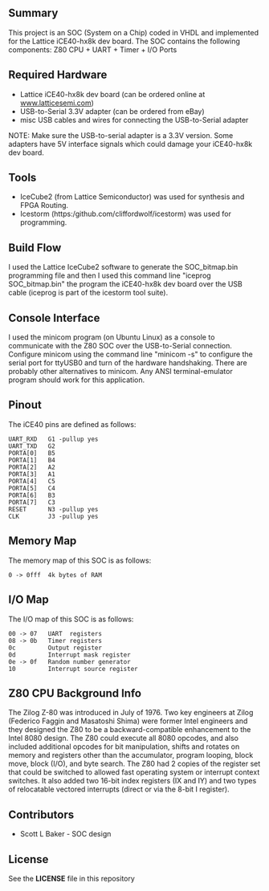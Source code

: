 
## Summary

This project is an SOC (System on a Chip) coded in VHDL and implemented for the Lattice iCE40-hx8k dev board. The SOC contains the following components: Z80 CPU + UART + Timer + I/O Ports

## Required Hardware

* Lattice iCE40-hx8k dev board (can be ordered online at www.latticesemi.com)
* USB-to-Serial 3.3V adapter (can be ordered from eBay)
* misc USB cables and wires for connecting the USB-to-Serial adapter

NOTE: Make sure the USB-to-serial adapter is a 3.3V version. Some adapters have 5V interface signals which could damage your iCE40-hx8k dev board.

## Tools

* IceCube2 (from Lattice Semiconductor) was used for synthesis and FPGA Routing.
* Icestorm (https:/github.com/cliffordwolf/icestorm) was used for programming.


## Build Flow

I used the Lattice IceCube2 software to generate the SOC_bitmap.bin programming file and then I used this command line "iceprog SOC_bitmap.bin" the program the iCE40-hx8k dev board over the USB cable (iceprog is part of the icestorm tool suite).

## Console Interface

I used the minicom program (on Ubuntu Linux) as a console to communicate with the Z80 SOC over the USB-to-Serial connection. Configure minicom using the command line "minicom -s" to configure the serial port for ttyUSB0 and turn of the hardware handshaking. There are probably other alternatives to minicom. Any ANSI terminal-emulator program should work for this application.

## Pinout

The iCE40 pins are defined as follows:
```
UART_RXD   G1 -pullup yes
UART_TXD   G2
PORTA[0]   B5
PORTA[1]   B4
PORTA[2]   A2
PORTA[3]   A1
PORTA[4]   C5
PORTA[5]   C4
PORTA[6]   B3
PORTA[7]   C3
RESET      N3 -pullup yes
CLK        J3 -pullup yes
```

## Memory Map

The memory map of this SOC is as follows:
```
0 -> 0fff  4k bytes of RAM
```

## I/O Map

The I/O map of this SOC is as follows:
```
00 -> 07   UART  registers
08 -> 0b   Timer registers
0c         Output register
0d         Interrupt mask register
0e -> 0f   Random number generator
10         Interrupt source register
```

## Z80 CPU Background Info

The Zilog Z-80 was introduced in July of 1976. Two key engineers at Zilog (Federico Faggin and Masatoshi Shima) were former Intel engineers and they designed the Z80 to be a backward-compatible enhancement to the Intel 8080 design. The Z80 could execute all 8080 opcodes, and also included additional opcodes for bit manipulation, shifts and rotates on memory and registers other than the accumulator, program looping, block move, block (I/O), and byte search. The Z80 had 2 copies of the register set that could be switched to allowed fast operating system or interrupt context switches. It also added two 16-bit index registers (IX and IY) and two types of relocatable vectored interrupts (direct or via the 8-bit I register).

## Contributors

* Scott L Baker - SOC design

## License

See the **LICENSE** file in this repository

